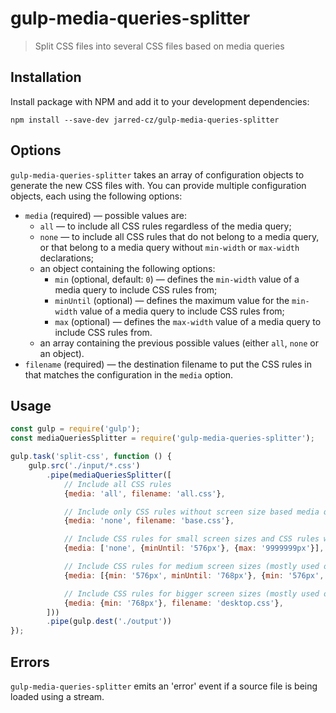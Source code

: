 # gulp-media-queries-splitter

> Split CSS files into several CSS files based on media queries

## Installation

Install package with NPM and add it to your development dependencies:

`npm install --save-dev jarred-cz/gulp-media-queries-splitter`

## Options

`gulp-media-queries-splitter` takes an array of configuration objects to generate the new CSS files with. You can provide multiple configuration objects, each using the following options:

- `media` (required) — possible values are:
   - `all` — to include all CSS rules regardless of the media query;
   - `none` — to include all CSS rules that do not belong to a media query, or that belong to a media query without `min-width` or `max-width` declarations;
   - an object containing the following options:
       - `min` (optional, default: `0`) — defines the `min-width` value of a media query to include CSS rules from;
       - `minUntil` (optional) — defines the maximum value for the `min-width` value of a media query to include CSS rules from; 
       - `max` (optional) — defines the `max-width` value of a media query to include CSS rules from.
   - an array containing the previous possible values (either `all`, `none` or an object). 
- `filename` (required) — the destination filename to put the CSS rules in that matches the configuration in the `media` option.

## Usage

```javascript
const gulp = require('gulp');
const mediaQueriesSplitter = require('gulp-media-queries-splitter');

gulp.task('split-css', function () {
    gulp.src('./input/*.css')
        .pipe(mediaQueriesSplitter([
            // Include all CSS rules
            {media: 'all', filename: 'all.css'},

            // Include only CSS rules without screen size based media queries
            {media: 'none', filename: 'base.css'},

            // Include CSS rules for small screen sizes and CSS rules without screen size based media queries
            {media: ['none', {minUntil: '576px'}, {max: '9999999px'}], filename: 'main.css'},

            // Include CSS rules for medium screen sizes (mostly used on tablet)
            {media: [{min: '576px', minUntil: '768px'}, {min: '576px', max: '768px'}], filename: 'tablet.css'},

            // Include CSS rules for bigger screen sizes (mostly used on desktop)
            {media: {min: '768px'}, filename: 'desktop.css'},
        ]))
        .pipe(gulp.dest('./output'))
});
```

## Errors

`gulp-media-queries-splitter` emits an 'error' event if a source file is being loaded using a stream.
